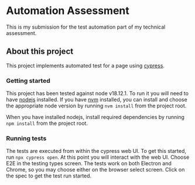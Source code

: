 # Automation Assessment

This is my submission for the test automation part of my technical assessment.

## About this project

This project implements automated test for a page using [cypress](https://www.cypress.io/).

### Getting started

This project has been tested against node v18.12.1. To run it you will need to have [nodejs](https://nodejs.org/en) installed. If you have [nvm](https://github.com/nvm-sh/nvm) installed,
you can install and choose the appropriate node version by running `nvm install` from the project root.

When you have installed nodejs, install required dependencies by running `npm install` from the project root.

### Running tests

The tests are executed from within the cypress web UI. To get this started, run `npx cypress open`. At this point you will
interact with the web UI. Choose E2E in the testing types screen. The tests work on both Electron and Chrome, so you may choose
either on the browser select screen. Click on the spec to get the test run started.